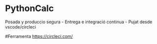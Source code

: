 # PythonCalc
Posada  y produccio segura - Entrega e integració continua - Pujat desde vscode/circleci

#Ferramenta
https://circleci.com/
